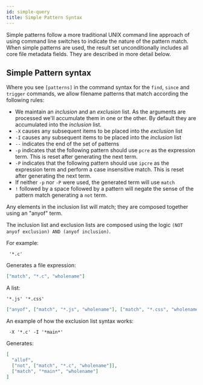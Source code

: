 ```yaml
---
id: simple-query
title: Simple Pattern Syntax
---
```


Simple patterns follow a more traditional UNIX command line approach of using
command line switches to indicate the nature of the pattern match. When simple
patterns are used, the result set unconditionally includes all core file
metadata fields. They are described in more detail below.

## Simple Pattern syntax

Where you see `[patterns]` in the command syntax for the `find`, `since` and
`trigger` commands, we allow filename patterns that match according the
following rules:

- We maintain an _inclusion_ and an _exclusion_ list. As the arguments are
  processed we'll accumulate them in one or the other. By default they are
  accumulated into the _inclusion_ list.
- `-X` causes any subsequent items to be placed into the _exclusion_ list
- `-I` causes any subsequent items to be placed into the _inclusion_ list
- `--` indicates the end of the set of patterns
- `-p` indicates that the following pattern should use `pcre` as the
  expression term. This is reset after generating the next term.
- `-P` indicates that the following pattern should use `ipcre` as the
  expression term and perform a case insensitive match. This is reset after
  generating the next term.
- If neither `-p` nor `-P` were used, the generated term will use `match`
- `!` followed by a space followed by a pattern will negate the sense of the
  pattern match generating a `not` term.

Any elements in the inclusion list will match; they are composed together
using an "anyof" term.

The inclusion list and exclusion lists are composed using the logic
`(NOT anyof exclusion) AND (anyof inclusion)`.

For example:

     '*.c'

Generates a file expression:

```json
["match", "*.c", "wholename"]
```

A list:

    '*.js' '*.css'

```json
["anyof", ["match", "*.js", "wholename"], ["match", "*.css", "wholename"]]
```

An example of how the exclusion list syntax works:

     -X '*.c' -I '*main*'

Generates:

```json
[
  "allof",
  ["not", ["match", "*.c", "wholename"]],
  ["match", "*main*", "wholename"]
]
```

